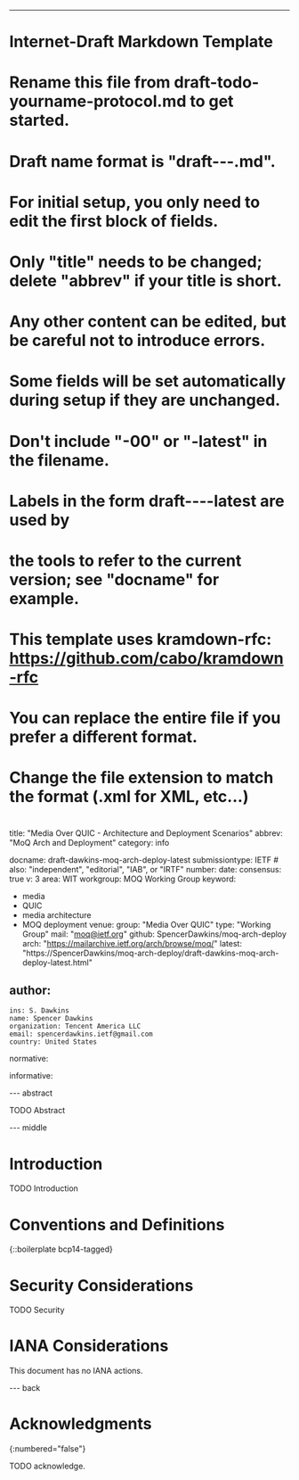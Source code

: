 ---
###
# Internet-Draft Markdown Template
#
# Rename this file from draft-todo-yourname-protocol.md to get started.
# Draft name format is "draft-<yourname>-<workgroup>-<name>.md".
#
# For initial setup, you only need to edit the first block of fields.
# Only "title" needs to be changed; delete "abbrev" if your title is short.
# Any other content can be edited, but be careful not to introduce errors.
# Some fields will be set automatically during setup if they are unchanged.
#
# Don't include "-00" or "-latest" in the filename.
# Labels in the form draft-<yourname>-<workgroup>-<name>-latest are used by
# the tools to refer to the current version; see "docname" for example.
#
# This template uses kramdown-rfc: https://github.com/cabo/kramdown-rfc
# You can replace the entire file if you prefer a different format.
# Change the file extension to match the format (.xml for XML, etc...)
#
###
title: "Media Over QUIC - Architecture and Deployment Scenarios"
abbrev: "MoQ Arch and Deployment"
category: info

docname: draft-dawkins-moq-arch-deploy-latest
submissiontype: IETF  # also: "independent", "editorial", "IAB", or "IRTF"
number:
date:
consensus: true
v: 3
area: WIT
workgroup: MOQ Working Group
keyword:
 - media
 - QUIC
 - media architecture
 - MOQ deployment
venue:
  group: "Media Over QUIC"
  type: "Working Group"
  mail: "moq@ietf.org"
  github: SpencerDawkins/moq-arch-deploy
  arch: "https://mailarchive.ietf.org/arch/browse/moq/"
  latest: "https://SpencerDawkins/moq-arch-deploy/draft-dawkins-moq-arch-deploy-latest.html"

author:
 -
    ins: S. Dawkins
    name: Spencer Dawkins
    organization: Tencent America LLC
    email: spencerdawkins.ietf@gmail.com
    country: United States

normative:

informative:


--- abstract

TODO Abstract


--- middle

# Introduction

TODO Introduction


# Conventions and Definitions

{::boilerplate bcp14-tagged}


# Security Considerations

TODO Security


# IANA Considerations

This document has no IANA actions.


--- back

# Acknowledgments
{:numbered="false"}

TODO acknowledge.
